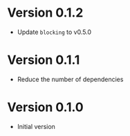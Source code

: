 # Version 0.1.2

- Update `blocking` to v0.5.0

# Version 0.1.1

- Reduce the number of dependencies

# Version 0.1.0

- Initial version
